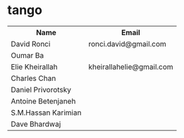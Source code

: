 # tango

<table>
  <tr>
    <th>Name</th>
    <th>Email</th>
  </tr>
  <tr>
    <td>David Ronci</td>
    <td>ronci.david@gmail.com</td>
  </tr>
  <tr>
    <td>Oumar Ba</td>
 
  </tr>
<tr>
    <td>Elie Kheirallah</td>
    <td>kheirallahelie@gmail.com</td>
  </tr>
  <tr>
    <td>Charles Chan</td>

  </tr>
  <tr>
    <td>Daniel Privorotsky</td>

  </tr>
  <tr>
    <td> Antoine Betenjaneh </td>
  </tr>
  <tr>
  <td> S.M.Hassan Karimian </td> 
  </tr>
  <tr>
  <td>  Dave Bhardwaj </td>
  </tr>
</table>
